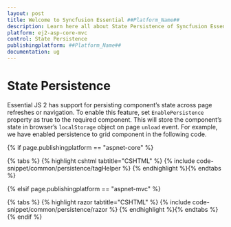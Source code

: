 ```yaml
---
layout: post
title: Welcome to Syncfusion Essential ##Platform_Name##
description: Learn here all about State Persistence of Syncfusion Essential ##Platform_Name## widgets based on HTML5 and jQuery.
platform: ej2-asp-core-mvc
control: State Persistence
publishingplatform: ##Platform_Name##
documentation: ug
---
```


# State Persistence

Essential JS 2 has support for persisting component’s state across page refreshes or navigation. To
enable this feature, set `EnablePersistence` property as true to the required component. This will store
the component’s state in browser’s `localStorage` object on page `unload` event. For example, we have
enabled persistence to grid component in the following code.

{% if page.publishingplatform == "aspnet-core" %}

{% tabs %}
{% highlight cshtml tabtitle="CSHTML" %}
{% include code-snippet/common/persistence/tagHelper %}
{% endhighlight %}{% endtabs %}

{% elsif page.publishingplatform == "aspnet-mvc" %}

{% tabs %}
{% highlight razor tabtitle="CSHTML" %}
{% include code-snippet/common/persistence/razor %}
{% endhighlight %}{% endtabs %}
{% endif %}

